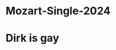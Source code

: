 # Mozart-Single-2024 
<!DOCTYPE html>
<html>
<head>
    <title>Mozart</title>
</head>
<body>
    <h1>Dirk is gay</h1>
</body>
</html>
